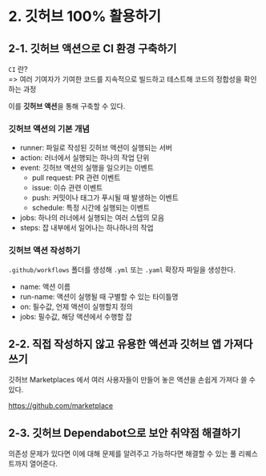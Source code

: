 # 2. 깃허브 100% 활용하기

## 2-1. 깃허브 액션으로 CI 환경 구축하기

`CI` 란?
<br>
=> 여러 기여자가 기여한 코드를 지속적으로 빌드하고 테스트해 코드의 정합성을 확인하는 과정

이를 **깃허브 액션**을 통해 구축할 수 있다.

### 깃허브 액션의 기본 개념

- runner: 파일로 작성된 깃허브 액션이 실행되는 서버
- action: 러너에서 실행되는 하나의 작업 단위
- event: 깃허브 액션의 실행을 일으키는 이벤트
  - pull request: PR 관련 이벤트
  - issue: 이슈 관련 이벤트
  - push: 커밋이나 태그가 푸시될 때 발생하는 이벤트
  - schedule: 특정 시간에 실행되는 이벤트
- jobs: 하나의 러너에서 실행되는 여러 스텝의 모음
- steps: 잡 내부에서 일어나는 하나하나의 작업

### 깃허브 액션 작성하기

`.github/workflows` 폴더를 생성해 `.yml` 또는 `.yaml` 확장자 파일을 생성한다.

- name: 액션 이름
- run-name: 액션이 실행될 때 구별할 수 있는 타이틀명
- on: 필수값, 언제 액션이 실행할지 정의
- jobs: 필수값, 해당 액션에서 수행할 잡

## 2-2. 직접 작성하지 않고 유용한 액션과 깃허브 앱 가져다 쓰기

깃허브 Marketplaces 에서 여러 사용자들이 만들어 놓은 액션을 손쉽게 가져다 쓸 수 있다.

https://github.com/marketplace

## 2-3. 깃허브 Dependabot으로 보안 취약점 해결하기

의존성 문제가 있다면 이에 대해 문제를 알려주고 가능하다면 해결할 수 있는 풀 리퀘스트까지 열어준다.
